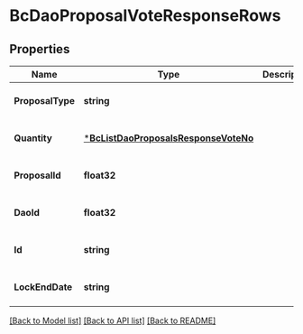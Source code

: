 # BcDaoProposalVoteResponseRows

## Properties
Name | Type | Description | Notes
------------ | ------------- | ------------- | -------------
**ProposalType** | **string** |  | [optional] [default to null]
**Quantity** | [***BcListDaoProposalsResponseVoteNo**](BcListDaoProposalsResponse_vote_no.md) |  | [optional] [default to null]
**ProposalId** | **float32** |  | [optional] [default to null]
**DaoId** | **float32** |  | [optional] [default to null]
**Id** | **string** |  | [optional] [default to null]
**LockEndDate** | **string** |  | [optional] [default to null]

[[Back to Model list]](../README.md#documentation-for-models) [[Back to API list]](../README.md#documentation-for-api-endpoints) [[Back to README]](../README.md)


